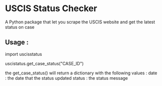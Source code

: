 # USCIS Status Checker
A Python package that let you scrape the USCIS website and get the latest status on case

## Usage :
import uscisstatus

uscistatus.get_case_status("CASE_ID")

the get_case_status() will return a dictionary with the following values :
date : the date that the status updated
status : the status message  